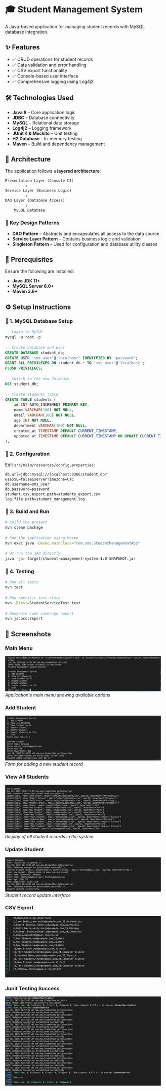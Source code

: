 # 🎓 Student Management System

A Java-based application for managing student records with MySQL database integration.

## ✨ Features

- ✅ CRUD operations for student records
- ✅ Data validation and error handling
- ✅ CSV export functionality
- ✅ Console-based user interface
- ✅ Comprehensive logging using Log4j2

## 🛠️ Technologies Used

- **Java 8** – Core application logic
- **JDBC** – Database connectivity
- **MySQL** – Relational data storage
- **Log4j2** – Logging framework
- **JUnit 4 & Mockito** – Unit testing
- **H2 Database** – In-memory testing
- **Maven** – Build and dependency management

## 🧱 Architecture

The application follows a **layered architecture**:

```
Presentation Layer (Console UI)
         ↓
Service Layer (Business Logic)
         ↓
DAO Layer (Database Access)
         ↓
    MySQL Database
```

### 🧩 Key Design Patterns

- **DAO Pattern** – Abstracts and encapsulates all access to the data source
- **Service Layer Pattern** – Contains business logic and validation
- **Singleton Pattern** – Used for configuration and database utility classes

## 🚀 Prerequisites

Ensure the following are installed:

- **Java JDK 11+**
- **MySQL Server 8.0+**
- **Maven 3.6+**

## ⚙️ Setup Instructions

### 📌 1. MySQL Database Setup

```sql
-- Login to MySQL
mysql -u root -p

-- Create database and user
CREATE DATABASE student_db;
CREATE USER 'sms_user'@'localhost' IDENTIFIED BY 'password';
GRANT ALL PRIVILEGES ON student_db.* TO 'sms_user'@'localhost';
FLUSH PRIVILEGES;

-- Switch to the new database
USE student_db;

-- Create students table
CREATE TABLE students (
    id INT AUTO_INCREMENT PRIMARY KEY,
    name VARCHAR(100) NOT NULL,
    email VARCHAR(100) NOT NULL,
    age INT NOT NULL,
    department VARCHAR(100) NOT NULL,
    created_at TIMESTAMP DEFAULT CURRENT_TIMESTAMP,
    updated_at TIMESTAMP DEFAULT CURRENT_TIMESTAMP ON UPDATE CURRENT_TIMESTAMP
);
```

### 📌 2. Configuration

Edit `src/main/resources/config.properties`:

```properties
db.url=jdbc:mysql://localhost:3306/student_db?useSSL=false&serverTimezone=UTC
db.username=sms_user
db.password=password
student.csv.export.path=students_export.csv
log.file.path=student_management.log
```

### 📌 3. Build and Run

```bash
# Build the project
mvn clean package

# Run the application using Maven
mvn exec:java -Dexec.mainClass="com.sms.StudentManagementApp"

# Or run the JAR directly
java -jar target/student-management-system-1.0-SNAPSHOT.jar
```

### 📌 4. Testing

```bash
# Run all tests
mvn test

# Run specific test class
mvn -Dtest=StudentServiceTest test

# Generate code coverage report
mvn jacoco:report
```

## 📸 Screenshots

### Main Menu
![Main Menu](https://github.com/Omsaib07/JeevLIfeWorks/blob/main/week4/StudentManagementSystem/Screenshots/MainMenu.png?raw=true)
*Application's main menu showing available options*

### Add Student
![Add Student](https://github.com/Omsaib07/JeevLIfeWorks/blob/main/week4/StudentManagementSystem/Screenshots/AddStudent.png?raw=true)
*Form for adding a new student record*

### View All Students
![View All Students](https://github.com/Omsaib07/JeevLIfeWorks/blob/main/week4/StudentManagementSystem/Screenshots/ViewAllStudents.png?raw=true)
*Display of all student records in the system*

### Update Student
![Update Student](https://github.com/Omsaib07/JeevLIfeWorks/blob/main/week4/StudentManagementSystem/Screenshots/UpdateStudent.png?raw=true)
*Student record update interface*

### CSV Export
![CSV Export](https://github.com/Omsaib07/JeevLIfeWorks/blob/main/week4/StudentManagementSystem/Screenshots/CSVExport.png?raw=true)

### Junit Testing Success 
![Junit testing](https://github.com/Omsaib07/JeevLIfeWorks/blob/main/week4/StudentManagementSystem/Screenshots/JunitTest.png?raw=true)